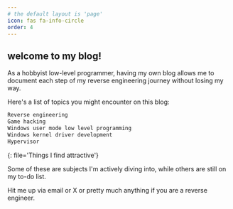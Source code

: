 ```yaml
---
# the default layout is 'page'
icon: fas fa-info-circle
order: 4
---
```



## welcome to my blog!

As a hobbyist low-level programmer, having my own blog allows me to document each step of my reverse engineering journey without losing my way.

Here's a list of topics you might encounter on this blog:

```md
Reverse engineering
Game hacking
Windows user mode low level programming
Windows kernel driver development
Hypervisor
```
{: file='Things I find attractive'}

Some of these are subjects I'm actively diving into, while others are still on my to-do list.

Hit me up via email or X or pretty much anything if you are a reverse engineer.
